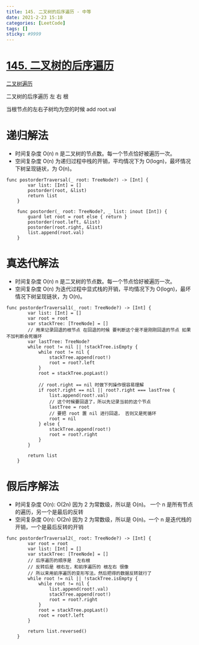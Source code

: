 ```yaml
---
title: 145. 二叉树的后序遍历 - 中等
date: 2021-2-23 15:18
categories: [LeetCode]
tags: []
sticky: #9999
---
```


# [145. 二叉树的后序遍历](https://leetcode-cn.com/problems/binary-tree-postorder-traversal/)

[二叉树遍历](https://leetcode-cn.com/leetbook/read/data-structure-binary-tree/xe17x7/)

二叉树的后序遍历 左 右 根

当根节点的左右子树均为空的时候 add root.val

# 递归解法

- 时间复杂度
  O(n) n 是二叉树的节点数。每一个节点恰好被遍历一次。
- 空间复杂度
  O(n) 为递归过程中栈的开销，平均情况下为 O(logn)，最坏情况下树呈现链状，为 O(n)。

```
func postorderTraversal(_ root: TreeNode?) -> [Int] {
        var list: [Int] = []
        postorder(root, &list)
        return list
    }

    func postorder(_ root: TreeNode?, _ list: inout [Int]) {
        guard let root = root else { return }
        postorder(root.left, &list)
        postorder(root.right, &list)
        list.append(root.val)
    }
```

# 真迭代解法

- 时间复杂度
  O(n) n 是二叉树的节点数。每一个节点恰好被遍历一次。
- 空间复杂度
  O(n) 为迭代过程中显式栈的开销，平均情况下为 O(logn)，最坏情况下树呈现链状，为 O(n)。

```
func postorderTraversal1(_ root: TreeNode?) -> [Int] {
        var list: [Int] = []
        var root = root
        var stackTree: [TreeNode] = []
        // 用来记录回退的根节点 在回退的时候 要判断这个是不是刚刚回退的节点 如果不加判断会死循环
        var lastTree: TreeNode?
        while root != nil || !stackTree.isEmpty {
            while root != nil {
                stackTree.append(root!)
                root = root?.left
            }
            root = stackTree.popLast()

            // root.right == nil 时做下列操作很容易理解
            if root?.right == nil || root?.right === lastTree {
                list.append(root!.val)
                // 这个时候要回退了，所以先记录当前的这个节点
                lastTree = root
                // 要把 root 置 nil 进行回退， 否则又是死循环
                root = nil
            } else {
                stackTree.append(root!)
                root = root?.right
            }
        }

        return list
    }
```

# 假后序解法

- 时间复杂度
  O(n): O(2n) 因为 2 为常数级，所以是 O(n)。 一个 n 是所有节点的遍历，另一个是最后的反转
- 空间复杂度
  O(n): O(2n) 因为 2 为常数级，所以是 O(n)。一个 n 是迭代栈的开销，一个是最后反转的开销

```
func postorderTraversal2(_ root: TreeNode?) -> [Int] {
        var root = root
        var list: [Int] = []
        var stackTree: [TreeNode] = []
        // 后序遍历的顺序是  左右根
        // 反转后是 根右左，和前序遍历的 根左右 很像
        // 所以来用前序遍历的变形写法，然后把得的数据反转就行了
        while root != nil || !stackTree.isEmpty {
            while root != nil {
                list.append(root!.val)
                stackTree.append(root!)
                root = root?.right
            }
            root = stackTree.popLast()
            root = root?.left
        }

        return list.reversed()
    }
```
